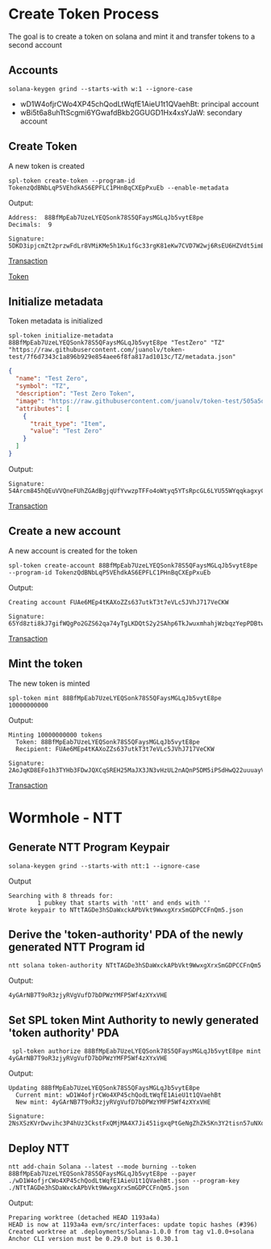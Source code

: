 # Create Token Process

The goal is to create a token on solana and mint it and transfer tokens to a second account

## Accounts

```
solana-keygen grind --starts-with w:1 --ignore-case
```

- wD1W4ofjrCWo4XP45chQodLtWqfE1AieU1t1QVaehBt: principal account
- wBi5t6a8uhTtScgmi6YGwafdBkb2GGUGD1Hx4xsYJaW: secondary account

## Create Token
A new token is created

```console
spl-token create-token --program-id TokenzQdBNbLqP5VEhdkAS6EPFLC1PHnBqCXEpPxuEb --enable-metadata
```
Output:
```
Address:  88BfMpEab7UzeLYEQSonk78S5QFaysMGLqJb5vytE8pe
Decimals:  9

Signature: 5DKD3ipjcmZt2przwFdLr8VMiKMe5h1Ku1fGc33rgK81eKw7CVD7W2wj6RsEU6HZVdt5imE9MHMFRxc7U9X12ndY
```
[Transaction](https://explorer.solana.com/tx/5DKD3ipjcmZt2przwFdLr8VMiKMe5h1Ku1fGc33rgK81eKw7CVD7W2wj6RsEU6HZVdt5imE9MHMFRxc7U9X12ndY?cluster=devnet)

[Token](https://explorer.solana.com/address/88BfMpEab7UzeLYEQSonk78S5QFaysMGLqJb5vytE8pe?cluster=devnet)

## Initialize metadata
Token metadata is initialized

```console
spl-token initialize-metadata 88BfMpEab7UzeLYEQSonk78S5QFaysMGLqJb5vytE8pe "TestZero" "TZ" "https://raw.githubusercontent.com/juanolv/token-test/7f6d7343c1a896b929e854aee6f8fa817ad1013c/TZ/metadata.json"
```
```json
{
  "name": "Test Zero",
  "symbol": "TZ",
  "description": "Test Zero Token",
  "image": "https://raw.githubusercontent.com/juanolv/token-test/505a5d07090002f192d3450c4d32b108771db63c/TZ/Zero.jpg",
  "attributes": [
    {
      "trait_type": "Item",
      "value": "Test Zero"
    }
  ]
}
```


Output: 
```
Signature: 54Arcm845hQEuVVQneFUhZGAdBgjqUfYvwzpTFFo4oWtyq5YTsRpcGL6LYU55WYqqkagxyCqmVazV7eJGKw7e7w9
```
[Transaction](https://explorer.solana.com/tx/54Arcm845hQEuVVQneFUhZGAdBgjqUfYvwzpTFFo4oWtyq5YTsRpcGL6LYU55WYqqkagxyCqmVazV7eJGKw7e7w9?cluster=devnet)

## Create a new account
A new account is created for the token

```console
spl-token create-account 88BfMpEab7UzeLYEQSonk78S5QFaysMGLqJb5vytE8pe --program-id TokenzQdBNbLqP5VEhdkAS6EPFLC1PHnBqCXEpPxuEb
```

Output:
```
Creating account FUAe6MEp4tKAXoZZs637utkT3t7eVLc5JVhJ717VeCKW

Signature: 65Yd8zti8kJ7gifWQgPo2GZS62qa74yTgLKDQtS2y2SAhp6TkJwuxmhahjWzbqzYepPDBtwGrqSWNmo8CXWQEWZN
```
[Transaction](https://explorer.solana.com/tx/65Yd8zti8kJ7gifWQgPo2GZS62qa74yTgLKDQtS2y2SAhp6TkJwuxmhahjWzbqzYepPDBtwGrqSWNmo8CXWQEWZN?cluster=devnet)

## Mint the token
The new token is minted

```console
spl-token mint 88BfMpEab7UzeLYEQSonk78S5QFaysMGLqJb5vytE8pe 10000000000
```

Output:
```
Minting 10000000000 tokens
  Token: 88BfMpEab7UzeLYEQSonk78S5QFaysMGLqJb5vytE8pe
  Recipient: FUAe6MEp4tKAXoZZs637utkT3t7eVLc5JVhJ717VeCKW

Signature: 2AoJqKD8EFo1h3TYHb3FDwJQXCqSREH25MaJX3JN3vHzUL2nAQnP5DM5iPSdHwQ22uuuayVRJFQ7eoNHk8HXmQHf
```
[Transaction](https://explorer.solana.com/tx/2AoJqKD8EFo1h3TYHb3FDwJQXCqSREH25MaJX3JN3vHzUL2nAQnP5DM5iPSdHwQ22uuuayVRJFQ7eoNHk8HXmQHf?cluster=devnet)

# Wormhole - NTT

## Generate NTT Program Keypair
```console
solana-keygen grind --starts-with ntt:1 --ignore-case
```

Output
```
Searching with 8 threads for:
        1 pubkey that starts with 'ntt' and ends with ''
Wrote keypair to NTtTAGDe3hSDaWxckAPbVkt9WwxgXrxSmGDPCCFnQm5.json
```

## Derive the 'token-authority' PDA of the newly generated NTT Program id
```console
ntt solana token-authority NTtTAGDe3hSDaWxckAPbVkt9WwxgXrxSmGDPCCFnQm5
```

Output:
```
4yGArNB7T9oR3zjyRVgVufD7bDPWzYMFP5Wf4zXYxVHE
```

## Set SPL token Mint Authority to newly generated 'token authority' PDA
```console
 spl-token authorize 88BfMpEab7UzeLYEQSonk78S5QFaysMGLqJb5vytE8pe mint 4yGArNB7T9oR3zjyRVgVufD7bDPWzYMFP5Wf4zXYxVHE
```

Output:
```
Updating 88BfMpEab7UzeLYEQSonk78S5QFaysMGLqJb5vytE8pe
  Current mint: wD1W4ofjrCWo4XP45chQodLtWqfE1AieU1t1QVaehBt
  New mint: 4yGArNB7T9oR3zjyRVgVufD7bDPWzYMFP5Wf4zXYxVHE

Signature: 2NsXSzKVrDwvihc3P4hUz3CkstFxQMjMA4X7Ji451igxqPtGeNgZhZk5Kn3Y2tisn57uNXoqLDocNkPQUaSPEobU
```

## Deploy NTT
```console
ntt add-chain Solana --latest --mode burning --token 88BfMpEab7UzeLYEQSonk78S5QFaysMGLqJb5vytE8pe --payer ./wD1W4ofjrCWo4XP45chQodLtWqfE1AieU1t1QVaehBt.json --program-key ./NTtTAGDe3hSDaWxckAPbVkt9WwxgXrxSmGDPCCFnQm5.json
```

Output:
```
Preparing worktree (detached HEAD 1193a4a)
HEAD is now at 1193a4a evm/src/interfaces: update topic hashes (#396)
Created worktree at .deployments/Solana-1.0.0 from tag v1.0.0+solana
Anchor CLI version must be 0.29.0 but is 0.30.1
```



